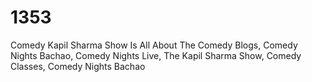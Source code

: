 # 1353
Comedy Kapil Sharma Show Is All About The Comedy Blogs, Comedy Nights Bachao, Comedy Nights Live, The Kapil Sharma Show, Comedy Classes, Comedy Nights Bachao 
